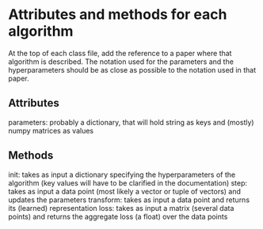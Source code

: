 # Attributes and methods for each algorithm

At the top of each class file, add the reference to a paper where that algorithm is described. The notation used for the parameters and the hyperparameters should be as close as possible to the notation used in that paper.

## Attributes
parameters: probably a dictionary, that will hold string as keys and (mostly) numpy matrices as values

## Methods
init: takes as input a dictionary specifying the hyperparameters of the algorithm (key values will have to be clarified in the documentation)
step: takes as input a data point (most likely a vector or tuple of vectors) and updates the parameters
transform: takes as input a data point and returns its (learned) representation
loss: takes as input a matrix (several data points) and returns the aggregate loss (a float) over the data points

